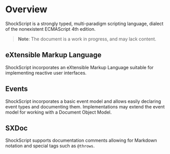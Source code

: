 # Overview

ShockScript is a strongly typed, multi-paradigm scripting language, dialect of the nonexistent ECMAScript 4th edition.

> **Note**: The document is a work in progress, and may lack content.

## eXtensible Markup Language

ShockScript incorporates an eXtensible Markup Language suitable for implementing reactive user interfaces.

## Events

ShockScript incorporates a basic event model and allows easily declaring event types and documenting them. Implementations may extend the event model for working with a Document Object Model.

## SXDoc

ShockScript supports documentation comments allowing for Markdown notation and special tags such as `@throws`.
